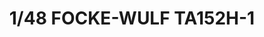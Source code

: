 ---
layout: product
title: "1/48 FOCKE-WULF TA152H-1"
price: "7500" 
desc: "AKCIJA"
img_path: "/assets/img/VOLKSWS4802.webp"
brand: "ZOUKEI-MURA"
available: true
special_offer: false
new: false
soon: false
cat: "010000"
subcat: "014100"
subsubcat: "00"
sifra: "VOLKSWS4802"
popular: false
spec: false
---